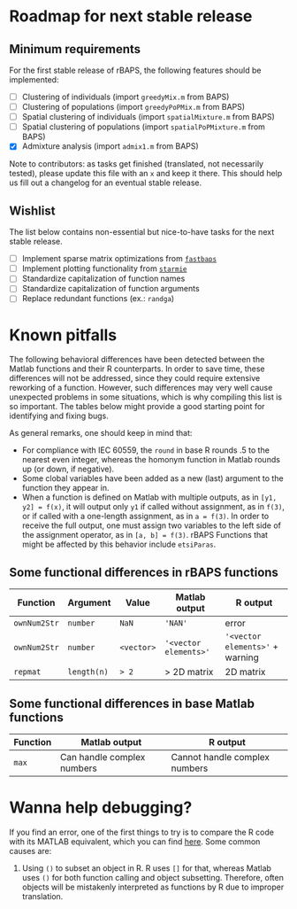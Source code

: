 # Roadmap for next stable release

## Minimum requirements

For the first stable release of rBAPS, the following features should be implemented:

- [ ] Clustering of individuals (import `greedyMix.m` from BAPS)
- [ ] Clustering of populations (import `greedyPoPMix.m` from BAPS)
- [ ] Spatial clustering of individuals (import `spatialMixture.m` from BAPS)
- [ ] Spatial clustering of populations (import `spatialPoPMixture.m` from BAPS)
- [x] Admixture analysis (import `admix1.m` from BAPS)

Note to contributors: as tasks get finished (translated, not necessarily tested), please update this file with an `x` and keep it there. This should help us fill out a changelog for an eventual stable release.

## Wishlist

The list below contains non-essential but nice-to-have tasks for the next stable release.

- [ ] Implement sparse matrix optimizations from [`fastbaps`](https://github.com/gtonkinhill/fastbaps)
- [ ] Implement plotting functionality from [`starmie`](https://github.com/sa-lee/starmie)
- [ ] Standardize capitalization of function names
- [ ] Standardize capitalization of function arguments
- [ ] Replace redundant functions (ex.: `randga`)

# Known pitfalls

The following behavioral differences have been detected between the Matlab functions and their R counterparts. In order to save time, these differences will not be addressed, since they could require extensive reworking of a function. However, such differences may very well cause unexpected problems in some situations, which is why compiling this list is so important. The tables below might provide a good starting point for identifying and fixing bugs.

As general remarks, one should keep in mind that:

- For compliance with IEC 60559, the `round` in base R rounds .5 to the nearest even integer, whereas the homonym function in Matlab rounds up (or down, if negative).
- Some clobal variables have been added as a new (last) argument to the function they appear in.
- When a function is defined on Matlab with multiple outputs, as in `[y1, y2] = f(x)`, it will output only `y1` if called without assignment, as in `f(3)`, or if called with a one-length assignment, as in `a = f(3)`. In order to receive the full output, one must assign two variables to the left side of the assignment operator, as in `[a, b] = f(3)`. rBAPS Functions that might be affected by this behavior include `etsiParas`.

## Some functional differences in rBAPS functions

| Function          | Argument           | Value          | Matlab output         | R output                        |
| ----------------- | ------------------ | -------------- | --------------------- | ------------------------------- |
| `ownNum2Str`      | `number`           | `NaN`          | `'NAN'`               | error                           |
| `ownNum2Str`      | `number`           | `<vector>`     | `'<vector elements>'` | `'<vector elements>'` + warning |
| `repmat`          | `length(n)`        | `> 2`          | > 2D matrix           | 2D matrix                       |

## Some functional differences in base Matlab functions

Function | Matlab output | R output
-------- | ------------- | --------
`max` | Can handle complex numbers | Cannot handle complex numbers

# Wanna help debugging?

If you find an error, one of the first things to try is to compare the R code with its MATLAB equivalent, which you can find [here](matlab). Some common causes are:

1. Using `()` to subset an object in R. R uses `[]` for that, whereas Matlab uses `()` for both function calling and object subsetting. Therefore, often objects will be mistakenly interpreted as functions by R due to improper translation.